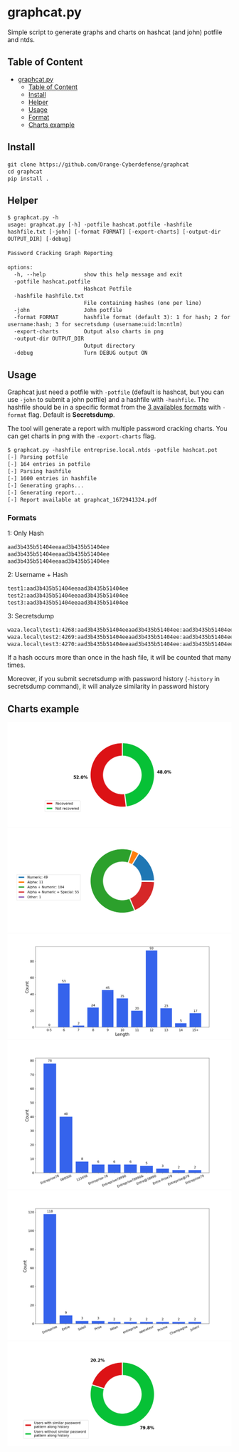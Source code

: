 # graphcat.py

Simple script to generate graphs and charts on hashcat (and john) potfile and ntds.

## Table of Content

- [graphcat.py](#graphcatpy)
  - [Table of Content](#table-of-content)
  - [Install](#install)
  - [Helper](#helper)
  - [Usage](#usage)
  - [Format](#formats)
  - [Charts example](#charts-example)

## Install

```text
git clone https://github.com/Orange-Cyberdefense/graphcat
cd graphcat
pip install .
```

## Helper

```text
$ graphcat.py -h
usage: graphcat.py [-h] -potfile hashcat.potfile -hashfile hashfile.txt [-john] [-format FORMAT] [-export-charts] [-output-dir OUTPUT_DIR] [-debug]

Password Cracking Graph Reporting

options:
  -h, --help            show this help message and exit
  -potfile hashcat.potfile
                        Hashcat Potfile
  -hashfile hashfile.txt
                        File containing hashes (one per line)
  -john                 John potfile
  -format FORMAT        hashfile format (default 3): 1 for hash; 2 for username:hash; 3 for secretsdump (username:uid:lm:ntlm)
  -export-charts        Output also charts in png
  -output-dir OUTPUT_DIR
                        Output directory
  -debug                Turn DEBUG output ON
```

## Usage

Graphcat just need a potfile with `-potfile` (default is hashcat, but you can use `-john` to submit a john potfile) and a hashfile with `-hashfile`. The hashfile should be in a specific format from the [3 availables formats](#formats) with `-format` flag. Default is **Secretsdump**.

The tool will generate a report with multiple password cracking charts. You can get charts in png with the `-export-charts` flag.

```text
$ graphcat.py -hashfile entreprise.local.ntds -potfile hashcat.pot
[-] Parsing potfile
[-] 164 entries in potfile
[-] Parsing hashfile
[-] 1600 entries in hashfile
[-] Generating graphs...
[-] Generating report...
[-] Report available at graphcat_1672941324.pdf
```

### Formats

1: Only Hash

```text
aad3b435b51404eeaad3b435b51404ee
aad3b435b51404eeaad3b435b51404ee
aad3b435b51404eeaad3b435b51404ee
```

2: Username + Hash

```text
test1:aad3b435b51404eeaad3b435b51404ee
test2:aad3b435b51404eeaad3b435b51404ee
test3:aad3b435b51404eeaad3b435b51404ee
```

3: Secretsdump

```text
waza.local\test1:4268:aad3b435b51404eeaad3b435b51404ee:aad3b435b51404eeaad3b435b51404ee:::
waza.local\test2:4269:aad3b435b51404eeaad3b435b51404ee:aad3b435b51404eeaad3b435b51404ee:::
waza.local\test3:4270:aad3b435b51404eeaad3b435b51404ee:aad3b435b51404eeaad3b435b51404ee:::
```

If a hash occurs more than once in the hash file, it will be counted that many times.

Moreover, if you submit secretsdump with password history (`-history` in secretsdump command), it will analyze similarity in password history

## Charts example

<img title="Cracked" src="./assets/cracked.png">
<img title="Format repartition" src="./assets/format.png">
<img title="Length repartition" src="./assets/length.png">
<img title="Top10 most cracked" src="./assets/most.png">
<img title="Top10 basewords" src="./assets/basewords.png">
<img title="Similarity in password history" src="./assets/history.png">

